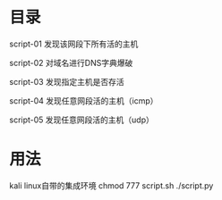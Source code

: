 目录
====
script-01 发现该网段下所有活的主机

script-02 对域名进行DNS字典爆破 

script-03 发现指定主机是否存活

script-04 发现任意网段活的主机（icmp）

script-05 发现任意网段活的主机（udp）


用法
====
kali linux自带的集成环境
chmod 777 script.sh
./script.py 
